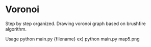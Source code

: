 # Voronoi
Step by step organized. Drawing voronoi graph based on brushfire algorithm. 

Usage python main.py {filename}
  ex) python main.py map5.png
